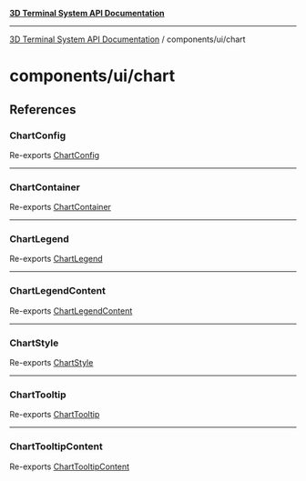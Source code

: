 [**3D Terminal System API Documentation**](../../../README.md)

***

[3D Terminal System API Documentation](../../../README.md) / components/ui/chart

# components/ui/chart

## References

### ChartConfig

Re-exports [ChartConfig](type-aliases/ChartConfig.md)

***

### ChartContainer

Re-exports [ChartContainer](variables/ChartContainer.md)

***

### ChartLegend

Re-exports [ChartLegend](variables/ChartLegend.md)

***

### ChartLegendContent

Re-exports [ChartLegendContent](variables/ChartLegendContent.md)

***

### ChartStyle

Re-exports [ChartStyle](functions/ChartStyle.md)

***

### ChartTooltip

Re-exports [ChartTooltip](variables/ChartTooltip.md)

***

### ChartTooltipContent

Re-exports [ChartTooltipContent](variables/ChartTooltipContent.md)
